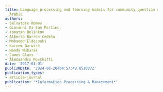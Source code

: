```yaml
---
title: Language processing and learning models for community question answering in
  Arabic
authors:
- Salvatore Romeo
- Giovanni Da San Martino
- Yonatan Belinkov
- Alberto Barrón-Cedeño
- Mohamed Eldesouki
- Kareem Darwish
- Hamdy Mubarak
- James Glass
- Alessandro Moschitti
date: '2017-01-01'
publishDate: '2024-06-26T04:57:48.051037Z'
publication_types:
- article-journal
publication: '*Information Processing & Management*'
---
```

